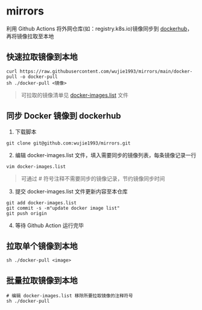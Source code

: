# mirrors

利用 Github Actions 将外网仓库(如：registry.k8s.io)镜像同步到 [dockerhub](https://hub.docker.com/repositories/wujie1993)，再将镜像拉取至本地

## 快速拉取镜像到本地

```
curl https://raw.githubusercontent.com/wujie1993/mirrors/main/docker-pull -o docker-pull
sh ./docker-pull <镜像>
```

> 可拉取的镜像清单见 [docker-images.list](https://github.com/wujie1993/mirrors/blob/main/docker-images.list) 文件

## 同步 Docker 镜像到 dockerhub

1. 下载脚本

```
git clone git@github.com:wujie1993/mirrors.git
```

2. 编辑 docker-images.list 文件，填入需要同步的镜像列表，每条镜像记录一行

```
vim docker-images.list
```

> 可通过 # 符号注释不需要同步的镜像记录，节约镜像同步时间

3. 提交 docker-images.list 文件更新内容至本仓库

```
git add docker-images.list
git commit -s -m"update docker image list"
git push origin
```

4. 等待 Github Action 运行完毕

## 拉取单个镜像到本地

```
sh ./docker-pull <image>
```

## 批量拉取镜像到本地

```
# 编辑 docker-images.list 移除所要拉取镜像的注释符号
sh ./docker-pull
```
